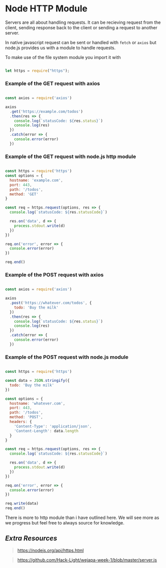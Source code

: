 # Node HTTP Module

Servers are all about handling requests. It can be recieving request from the client, sending response back to the client or sending a request to another server.    


In native javascript request can be sent or handled with `fetch` or `axios` but node.js provides us with a module to handle requests. 


To make use of the file system module you import it  with




```javascript

let https = require("https");

```

### Example of the GET request with axios

```javascript

const axios = require('axios')

axios
  .get('https://example.com/todos')
  .then(res => {
    console.log(`statusCode: ${res.status}`)
    console.log(res)
  })
  .catch(error => {
    console.error(error)
  })


```
### Example of the GET request with node.js http module

```javascript

const https = require('https')
const options = {
  hostname: 'example.com',
  port: 443,
  path: '/todos',
  method: 'GET'
}

const req = https.request(options, res => {
  console.log(`statusCode: ${res.statusCode}`)

  res.on('data', d => {
    process.stdout.write(d)
  })
})

req.on('error', error => {
  console.error(error)
})

req.end()


```


### Example of the POST request with axios

```javascript

const axios = require('axios')

axios
  .post('https://whatever.com/todos', {
    todo: 'Buy the milk'
  })
  .then(res => {
    console.log(`statusCode: ${res.status}`)
    console.log(res)
  })
  .catch(error => {
    console.error(error)
  })


```

### Example of the POST request with node.js module

```javascript

const https = require('https')

const data = JSON.stringify({
  todo: 'Buy the milk'
})

const options = {
  hostname: 'whatever.com',
  port: 443,
  path: '/todos',
  method: 'POST',
  headers: {
    'Content-Type': 'application/json',
    'Content-Length': data.length
  }
}

const req = https.request(options, res => {
  console.log(`statusCode: ${res.statusCode}`)

  res.on('data', d => {
    process.stdout.write(d)
  })
})

req.on('error', error => {
  console.error(error)
})

req.write(data)
req.end()

```





There is more to http module than i have outlined here. We will see more as we progress but feel free to always source for knowledge.



## *Extra Resources*
> https://nodejs.org/api/https.html


> https://github.com/Hack-Light/wejapa-week-1/blob/master/server.js
